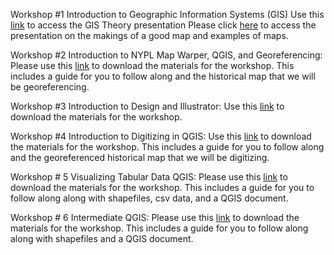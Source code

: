 Workshop #1 Introduction to Geographic Information Systems (GIS)
Use this [link](https://github.com/barnarderc/workshops/blob/master/Spring%202019/19thC%20NYC_%20A%20Spatial%20History/WS1%20gis_theory_workshop.pdf) to access the GIS Theory presentation
Please click [here](https://github.com/barnarderc/workshops/blob/master/Spring%202019/19thC%20NYC_%20A%20Spatial%20History/introduction_to_gis_workshoparchitecture%20ws1.pptx) to access the presentation on the makings of a good map and examples of maps. 

Workshop #2 Introduction to NYPL Map Warper, QGIS, and Georeferencing:
Please use this [link](https://github.com/barnarderc/workshops/blob/master/Spring%202019/19thC%20NYC_%20A%20Spatial%20History/Georeferencing%20ws2.zip) to download the materials for the workshop. This includes a guide for you to follow along and the historical map that we will be georeferencing.  

Workshop #3 Introduction to Design and Illustrator:
Use this [link](https://www.dropbox.com/s/36ax5ov2ciiyaar/IllustratorWorkshop_S19.zip?dl=0) to download the materials for the workshop. 

Workshop #4 Introduction to Digitizing in QGIS: 
 Use this [link](https://github.com/barnarderc/workshops/blob/master/Spring%202019/19thC%20NYC_%20A%20Spatial%20History/DigitizingWorkshop%20WS4.zip) to download the materials for the workshop. This includes a guide for you to follow along and the georeferenced historical map that we will be digitizing. 

Workshop # 5 Visualizing Tabular Data QGIS:
Please use this [link](https://github.com/barnarderc/workshops/blob/master/Spring%202019/19thC%20NYC_%20A%20Spatial%20History/WS5TabularData.zip) to download the materials for the workshop. This includes a guide for you to follow along along with shapefiles, csv data, and a QGIS document. 

Workshop # 6 Intermediate QGIS:
Please use this [link](https://github.com/barnarderc/workshops/blob/master/Spring%202019/19thC%20NYC_%20A%20Spatial%20History/Workshop6Files.zip) to download the materials for the workshop. This includes a guide for you to follow along along with shapefiles and a QGIS document.

